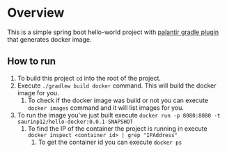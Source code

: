 # Overview
This is a simple spring boot hello-world project with [palantir gradle plugin](https://github.com/palantir/gradle-docker) that generates docker image.

## How to run 
1. To build this project `cd` into the root of the project.
2. Execute `./gradlew build docker` command. This will build the docker image for you.
    1. To check if the docker image was build or not you can execute `docker images` command and it will list images for you.
3. To run the image you've just built execute `docker run -p 8080:8080 -t saurinp12/hello-docker:0.0.1-SNAPSHOT`
    1. To find the IP of the container the project is running in execute `docker inspect <container id> | grep "IPAddress"`
        1. To get the container id you can execute `docker ps`
